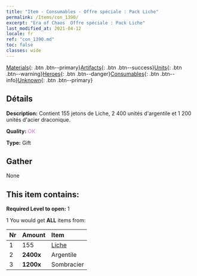 ```yaml
---
title: "Item - Consumables - Offre spéciale : Pack Liche"
permalink: /Items/con_1390/
excerpt: "Era of Chaos  Offre spéciale : Pack Liche"
last_modified_at: 2021-04-12
locale: fr
ref: "con_1390.md"
toc: false
classes: wide
---
```

 [Materials](/fr/Items/){: .btn .btn--primary}[Artifacts](/fr/Items/Artifacts/){: .btn .btn--success}[Units](/fr/Items/Units/){: .btn .btn--warning}[Heroes](/fr/Items/Heroes/){: .btn .btn--danger}[Consumables](/fr/Items/Consumables/){: .btn .btn--info}[Unknown](/fr/Items/Unknown/){: .btn .btn--primary}

## Détails
 **Description:** Contient 155 jetons de Liche, 2 400 unités d'argentile et 1 200 unités d'acier draconique.

 **Quality:** <span style="color: #DA70D6">OK</span>

 **Type:** Gift

## Gather

  None

## This item contains:

 **Required Level to open:** 1

 1 You would get **ALL** items  from:

  | Nr | Amount |     Item    |
  |:---|:-------|:------------|
  | 1 | 155 | [Liche](/fr/Items/unt_212/) | 
  | 2 |  **2400x** | Argentile |  | 
  | 3 |  **1200x** | Sombracier |  | 
